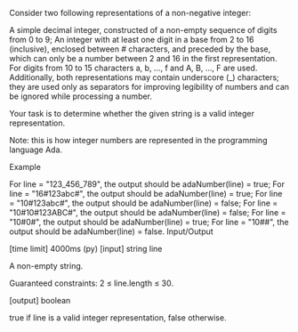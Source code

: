 Consider two following representations of a non-negative integer:

A simple decimal integer, constructed of a non-empty sequence of digits from 0 to 9;
An integer with at least one digit in a base from 2 to 16 (inclusive), enclosed between # characters, and preceded by the base, which can only be a number between 2 and 16 in the first representation. For digits from 10 to 15 characters a, b, ..., f and A, B, ..., F are used.
Additionally, both representations may contain underscore (_) characters; they are used only as separators for improving legibility of numbers and can be ignored while processing a number.

Your task is to determine whether the given string is a valid integer representation.

Note: this is how integer numbers are represented in the programming language Ada.

Example

For line = "123_456_789", the output should be
adaNumber(line) = true;
For line = "16#123abc#", the output should be
adaNumber(line) = true;
For line = "10#123abc#", the output should be
adaNumber(line) = false;
For line = "10#10#123ABC#", the output should be
adaNumber(line) = false;
For line = "10#0#", the output should be
adaNumber(line) = true;
For line = "10##", the output should be
adaNumber(line) = false.
Input/Output

[time limit] 4000ms (py)
[input] string line

A non-empty string.

Guaranteed constraints:
2 ≤ line.length ≤ 30.

[output] boolean

true if line is a valid integer representation, false otherwise.
